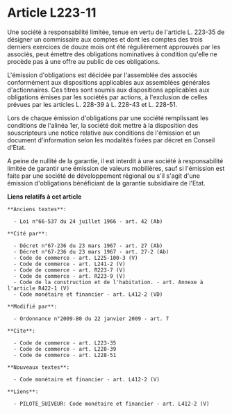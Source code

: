 # Article L223-11

Une société à responsabilité limitée, tenue en vertu de l'article L. 223-35 de désigner un commissaire aux comptes et dont
les comptes des trois derniers exercices de douze mois ont été régulièrement approuvés par les associés, peut émettre des
obligations nominatives à condition qu'elle ne procède pas à une offre au public de ces obligations.

L'émission d'obligations est décidée par l'assemblée des associés conformément aux dispositions applicables aux assemblées
générales d'actionnaires. Ces titres sont soumis aux dispositions applicables aux obligations émises par les sociétés par
actions, à l'exclusion de celles prévues par les articles L. 228-39 à L. 228-43 et L. 228-51. 

Lors de chaque émission d'obligations par une société remplissant les conditions de l'alinéa 1er, la société doit mettre à la
disposition des souscripteurs une notice relative aux conditions de l'émission et un document d'information selon les
modalités fixées par décret en Conseil d'Etat.

A peine de nullité de la garantie, il est interdit à une société à responsabilité limitée de garantir une émission de valeurs
mobilières, sauf si l'émission est faite par une société de développement régional ou s'il s'agit d'une émission
d'obligations bénéficiant de la garantie subsidiaire de l'Etat.

**Liens relatifs à cet article**

	**Anciens textes**:

	  - Loi n°66-537 du 24 juillet 1966 - art. 42 (Ab)

	**Cité par**:

	  - Décret n°67-236 du 23 mars 1967 - art. 27 (Ab)
	  - Décret n°67-236 du 23 mars 1967 - art. 27-2 (Ab)
	  - Code de commerce - art. L225-100-3 (V)
	  - Code de commerce - art. L241-2 (V)
	  - Code de commerce - art. R223-7 (V)
	  - Code de commerce - art. R223-9 (V)
	  - Code de la construction et de l'habitation. - art. Annexe à l'article R422-1 (V)
	  - Code monétaire et financier - art. L412-2 (VD)

	**Modifié par**:

	  - Ordonnance n°2009-80 du 22 janvier 2009 - art. 7

	**Cite**:

	  - Code de commerce - art. L223-35
	  - Code de commerce - art. L228-39
	  - Code de commerce - art. L228-51

	**Nouveaux textes**:

	  - Code monétaire et financier - art. L412-2 (V)

	**Liens**:

	  - PILOTE_SUIVEUR: Code monétaire et financier - art. L412-2 (V)
